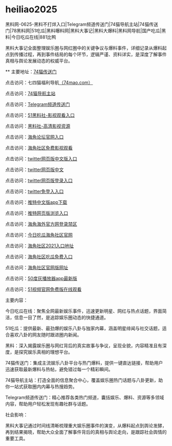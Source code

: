 # heiliao2025
黑料网-0625-黑料不打烊入口|Telegram频道传送门|74猫导航主站|74猫传送门|78黑料网|51吃瓜|黑料曝料网|黑料大事记|黑料大爆料|黑料网导航|国产吃瓜|黑料|今日吃瓜在线|881比鸭

黑料大事记全面整理娱乐圈与网红圈中的关键争议与爆料事件，详细记录从爆料起点到传播过程，再到事件结局的每个环节，逻辑严谨、资料详实，是深度了解事件真相与舆论发展动态的权威平台。

** 主要地址：<a href="https://74mao.com/">74猫传送门</a>

点击访问：七四猫福利导航<a href="https://74mao.com/">（74mao.com）</a>

点击访问：<a href="https://74mao.com/">74猫导航主站</a>

点击访问：<a href="https://74mao.com/">Telegram频道传送门</a>

点击访问：<a href="https://hls-17.pages.dev/">51黑料社-影视观看入口</a>  

点击访问：<a href="https://hls-19.pages.dev/">黑料社-高清影视资源</a>  

点击访问：<a href="https://hj-1080.pages.dev/">海角论坛官网入口</a>  

点击访问：<a href="https://hj-1081.pages.dev/">海角社区免费影视观看</a>  

点击访问：<a href="https://tt-02.pages.dev/">twitter网页版中文版入口</a>  

点击访问：<a href="https://tt-03.pages.dev/">twitter网页版中文</a>  

点击访问：<a href="https://tt-04.pages.dev/">twitter网页版登录入口</a>  

点击访问：<a href="https://tt-05.pages.dev/">twitter免登入入口</a>  

点击访问：<a href="https://tt-06.pages.dev/">推特中文版app下载</a>  

点击访问：<a href="https://tt-07.pages.dev/">推特网页版浏览入口</a>  

点击访问：<a href="https://hj-1075.pages.dev/">海角海外官方网登录禁区</a>  

点击访问：<a href="https://hj-1076.pages.dev/">今日吃瓜海角社区官网</a>  

点击访问：<a href="https://hj-1077.pages.dev/">海角社区2021入口地址</a>  

点击访问：<a href="https://hj-1078.pages.dev/">海角社区吃瓜免费入口</a>  

点击访问：<a href="https://hj-1079.pages.dev/">海角社区官网版网址</a>  

点击访问：<a href="https://50dh-01.pages.dev/">50度灰播放器app最新版</a>  

点击访问：<a href="https://hj-1282.pages.dev/">51视频官网免费版在线观看</a>  

主要内容：

今日吃瓜在线：聚焦全网最新娱乐事件，迅速更新明星、网红与热点话题，界面简洁，信息一目了然，是追踪娱乐圈动态的快捷通道。

51吃瓜：提供最新、最劲爆的娱乐八卦与独家内幕，涵盖明星绯闻与社交话题，适合喜欢八卦的网友随时跟进圈内新闻。

黑料：深入揭露娱乐圈与网红背后的真实故事与争议，呈现全貌，内容精准且有深度，是探究娱乐真相的理想平台。

74猫传送门：集成主流娱乐八卦平台与热门爆料，提供一键直达链接，帮助用户迅速获取最新爆料与热帖，避免错过每一个精彩瞬间。

74猫导航主站：打造全面的信息聚合中心，覆盖娱乐圈热门话题与八卦更新，助你一站式获取圈内内幕与热搜趋势。

Telegram频道传送门：精心推荐各类热门频道，囊括娱乐、爆料、资源等多领域内容，帮助用户轻松发现有趣社群与话题。

社会影响：

黑料大事记通过时间线清晰梳理重大娱乐圈事件的演变，从爆料起点到舆论发酵，再到结果揭晓，帮助大众全面了解事件背后的真相与舆论走向，是跟踪社会舆情的重要工具。

<span style="display:none;">[Canonical link](）</span>
